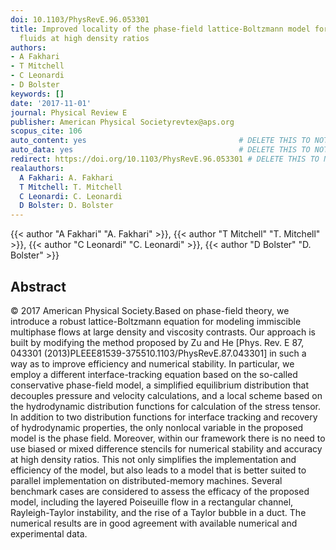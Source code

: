 ```yaml
---
doi: 10.1103/PhysRevE.96.053301
title: Improved locality of the phase-field lattice-Boltzmann model for immiscible
  fluids at high density ratios
authors:
- A Fakhari
- T Mitchell
- C Leonardi
- D Bolster
keywords: []
date: '2017-11-01'
journal: Physical Review E
publisher: American Physical Societyrevtex@aps.org
scopus_cite: 106
auto_content: yes                                  # DELETE THIS TO NOT AUTO GENERATE CONTENT
auto_data: yes                                     # DELETE THIS TO NOT AUTO GENERATE METADATA
redirect: https://doi.org/10.1103/PhysRevE.96.053301 # DELETE THIS TO NOT REDIRECT
realauthors:
  A Fakhari: A. Fakhari
  T Mitchell: T. Mitchell
  C Leonardi: C. Leonardi
  D Bolster: D. Bolster
---
```

{{< author "A Fakhari" "A. Fakhari" >}}, {{< author "T Mitchell" "T. Mitchell" >}}, {{< author "C Leonardi" "C. Leonardi" >}}, {{< author "D Bolster" "D. Bolster" >}}

## Abstract
© 2017 American Physical Society.Based on phase-field theory, we introduce a robust lattice-Boltzmann equation for modeling immiscible multiphase flows at large density and viscosity contrasts. Our approach is built by modifying the method proposed by Zu and He [Phys. Rev. E 87, 043301 (2013)PLEEE81539-375510.1103/PhysRevE.87.043301] in such a way as to improve efficiency and numerical stability. In particular, we employ a different interface-tracking equation based on the so-called conservative phase-field model, a simplified equilibrium distribution that decouples pressure and velocity calculations, and a local scheme based on the hydrodynamic distribution functions for calculation of the stress tensor. In addition to two distribution functions for interface tracking and recovery of hydrodynamic properties, the only nonlocal variable in the proposed model is the phase field. Moreover, within our framework there is no need to use biased or mixed difference stencils for numerical stability and accuracy at high density ratios. This not only simplifies the implementation and efficiency of the model, but also leads to a model that is better suited to parallel implementation on distributed-memory machines. Several benchmark cases are considered to assess the efficacy of the proposed model, including the layered Poiseuille flow in a rectangular channel, Rayleigh-Taylor instability, and the rise of a Taylor bubble in a duct. The numerical results are in good agreement with available numerical and experimental data.
